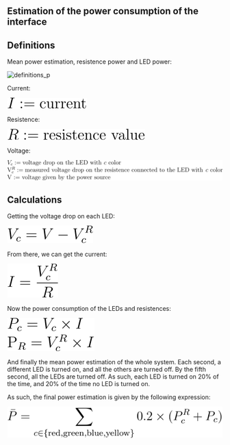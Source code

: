 ## Estimation of the power consumption of the interface

## Definitions

Mean power estimation, resistence power and LED power:

![definitions_p](/images/definitions_p.svg?raw=true&sanitize=true)

Current:

![alt text](https://raw.githubusercontent.com/fchamicapereira/acpic/master/lab01/images/definitions_i.svg)

Resistence:

![alt text](https://raw.githubusercontent.com/fchamicapereira/acpic/master/lab01/images/definitions_r.svg)

Voltage:

![alt text](https://raw.githubusercontent.com/fchamicapereira/acpic/master/lab01/images/definitions_v.svg)

## Calculations


Getting the voltage drop on each LED:

![alt text](https://raw.githubusercontent.com/fchamicapereira/acpic/master/lab01/images/calc_vc.svg)

From there, we can get the current:

![alt text](https://raw.githubusercontent.com/fchamicapereira/acpic/master/lab01/images/calc_i.svg)

Now the power consumption of the LEDs and resistences:

![alt text](https://raw.githubusercontent.com/fchamicapereira/acpic/master/lab01/images/calc_p.svg)

And finally the mean power estimation of the whole system.
Each second, a different LED is turned on, and all the others are turned off. By the fifth second,
all the LEDs are turned off. As such, each LED is turned on 20% of the time, and 20% of the time
no LED is turned on.

As such, the final power estimation is given by the following expression:

![alt text](https://raw.githubusercontent.com/fchamicapereira/acpic/master/lab01/images/calc_p_final.svg)
